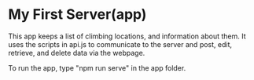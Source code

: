# My First Server(app)
This app keeps a list of climbing locations, and information about them. It uses the scripts in api.js to communicate to the server and post, edit, retrieve, and delete data via the webpage.

To run the app, type "npm run serve" in the app folder. 
